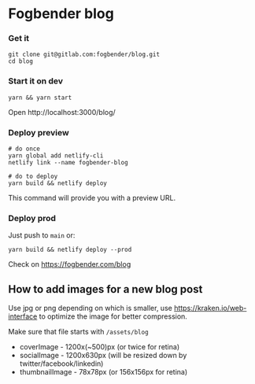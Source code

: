 # Fogbender blog

### Get it

    git clone git@gitlab.com:fogbender/blog.git
    cd blog

### Start it on dev

    yarn && yarn start

Open http://localhost:3000/blog/

### Deploy preview

    # do once
    yarn global add netlify-cli
    netlify link --name fogbender-blog

    # do to deploy
    yarn build && netlify deploy

This command will provide you with a preview URL.

### Deploy prod

Just push to `main` or:

    yarn build && netlify deploy --prod

Check on https://fogbender.com/blog

## How to add images for a new blog post

Use jpg or png depending on which is smaller, use https://kraken.io/web-interface to optimize the image for better compression.

Make sure that file starts with `/assets/blog`

- coverImage - 1200x(~500)px (or twice for retina)
- socialImage - 1200x630px (will be resized down by twitter/facebook/linkedin)
- thumbnailImage - 78x78px (or 156x156px for retina)
